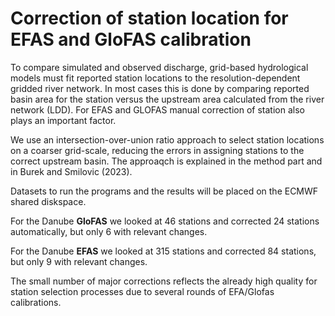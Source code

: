 # Correction of station location for EFAS and GloFAS calibration

To compare simulated and observed discharge, grid-based hydrological models must fit reported station locations to the resolution-dependent gridded river network. 
In most cases this is done by comparing reported basin area for the station versus the upstream area calculated from the river network (LDD). For EFAS and GLOFAS manual correction of station also plays an important factor.

We use an intersection-over-union ratio approach to select station locations on a coarser grid-scale, reducing the errors in assigning stations to the correct upstream basin. The approaqch is explained in the method part and in Burek and Smilovic (2023).

Datasets to run the programs and the results will be placed on the ECMWF shared diskspace.

For the Danube **GloFAS** we looked at 46 stations and corrected 24 stations automatically, but only 6 with relevant changes.

For the Danube **EFAS** we looked at 315 stations and corrected 84 stations, but only 9 with relevant changes.

The small number of major corrections reflects the already high quality for station selection processes due to several rounds of EFA/Glofas calibrations.
